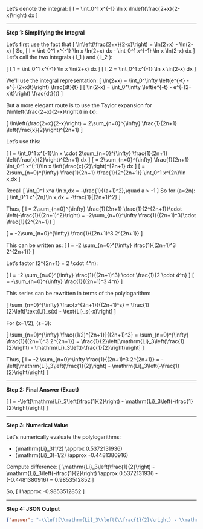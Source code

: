 Let’s denote the integral:
\[
I = \int_0^1 x^{-1} \ln x \ln\left(\frac{2+x}{2-x}\right) dx
\]

---

**Step 1: Simplifying the Integral**

Let’s first use the fact that
\[
\ln\left(\frac{2+x}{2-x}\right) = \ln(2+x) - \ln(2-x)
\]
So,
\[
I = \int_0^1 x^{-1} \ln x \ln(2+x) dx - \int_0^1 x^{-1} \ln x \ln(2-x) dx
\]
Let’s call the two integrals \( I_1 \) and \( I_2 \):

\[
I_1 = \int_0^1 x^{-1} \ln x \ln(2+x) dx
\]
\[
I_2 = \int_0^1 x^{-1} \ln x \ln(2-x) dx
\]

We'll use the integral representation:
\[
\ln(2+x) = \int_0^\infty \left(e^{-t} - e^{-(2+x)t}\right) \frac{dt}{t}
\]
\[
\ln(2-x) = \int_0^\infty \left(e^{-t} - e^{-(2-x)t}\right) \frac{dt}{t}
\]

But a more elegant route is to use the Taylor expansion for \(\ln\left(\frac{2+x}{2-x}\right)\) in \(x\):

\[
\ln\left(\frac{2+x}{2-x}\right) = 2\sum_{n=0}^{\infty} \frac{1}{2n+1} \left(\frac{x}{2}\right)^{2n+1}
\]

Let’s use this:

\[
I = \int_0^1 x^{-1}\ln x \cdot 2\sum_{n=0}^{\infty} \frac{1}{2n+1} \left(\frac{x}{2}\right)^{2n+1} dx
\]
\[
= 2\sum_{n=0}^{\infty} \frac{1}{2n+1} \int_0^1 x^{-1}\ln x \left(\frac{x}{2}\right)^{2n+1} dx
\]
\[
= 2\sum_{n=0}^{\infty} \frac{1}{2n+1} \frac{1}{2^{2n+1}} \int_0^1 x^{2n}\ln x\,dx
\]

Recall
\[
\int_0^1 x^a \ln x\,dx = -\frac{1}{(a+1)^2},\quad a > -1
\]
So for \(a=2n\):
\[
\int_0^1 x^{2n}\ln x\,dx = -\frac{1}{(2n+1)^2}
\]

Thus,
\[
I = 2\sum_{n=0}^{\infty} \frac{1}{2n+1} \frac{1}{2^{2n+1}}\cdot \left(-\frac{1}{(2n+1)^2}\right)
= -2\sum_{n=0}^\infty \frac{1}{(2n+1)^3}\cdot \frac{1}{2^{2n+1}}
\]

\[
= -2\sum_{n=0}^{\infty} \frac{1}{(2n+1)^3 2^{2n+1}}
\]

This can be written as:
\[
I = -2 \sum_{n=0}^{\infty} \frac{1}{(2n+1)^3 2^{2n+1}}
\]

Let’s factor \(2^{2n+1} = 2 \cdot 4^n\):

\[
I = -2 \sum_{n=0}^{\infty} \frac{1}{(2n+1)^3} \cdot \frac{1}{2 \cdot 4^n}
\]
\[
= -\sum_{n=0}^{\infty} \frac{1}{(2n+1)^3 4^n}
\]

This series can be rewritten in terms of the polylogarithm:

\[
\sum_{n=0}^{\infty} \frac{x^{2n+1}}{(2n+1)^s} = \frac{1}{2}\left[\text{Li}_s(x) - \text{Li}_s(-x)\right]
\]

For \(x=1/2\), \(s=3\):

\[
\sum_{n=0}^{\infty} \frac{(1/2)^{2n+1}}{(2n+1)^3}
= \sum_{n=0}^{\infty} \frac{1}{(2n+1)^3 2^{2n+1}}
= \frac{1}{2}\left[\mathrm{Li}_3\left(\frac{1}{2}\right) - \mathrm{Li}_3\left(-\frac{1}{2}\right)\right]
\]

Thus,
\[
I = -2 \sum_{n=0}^\infty \frac{1}{(2n+1)^3 2^{2n+1}}
  = -\left[\mathrm{Li}_3\left(\frac{1}{2}\right) - \mathrm{Li}_3\left(-\frac{1}{2}\right)\right]
\]

---

**Step 2: Final Answer (Exact)**

\[
I = -\left[\mathrm{Li}_3\left(\frac{1}{2}\right) - \mathrm{Li}_3\left(-\frac{1}{2}\right)\right]
\]

---

**Step 3: Numerical Value**

Let's numerically evaluate the polylogarithms:

- \(\mathrm{Li}_3(1/2) \approx 0.5372131936\)
- \(\mathrm{Li}_3(-1/2) \approx -0.4481380916\)

Compute difference:
\[
\mathrm{Li}_3\left(\frac{1}{2}\right) - \mathrm{Li}_3\left(-\frac{1}{2}\right) \approx 0.5372131936 - (-0.4481380916) = 0.9853512852
\]

So,
\[
I \approx -0.9853512852
\]

---

**Step 4: JSON Output**

```json
{"answer": "-\\left[\\mathrm{Li}_3\\left(\\frac{1}{2}\\right) - \\mathrm{Li}_3\\left(-\\frac{1}{2}\\right)\\right]", "numerical_answer": "-0.9853512852"}
```